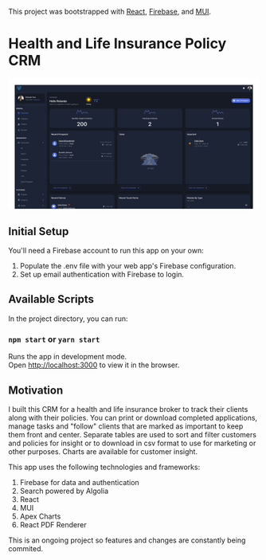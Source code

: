 This project was bootstrapped with [React](https://github.com/facebook/create-react-app), [Firebase](https://console.firebase.google.com), and [MUI](https://mui.com/).

# Health and Life Insurance Policy CRM

![starter](https://github.com/rolandoyera/crm-public/blob/main/public/static/home/hero_dark-2.png)

## Initial Setup

You'll need a Firebase account to run this app on your own:

1. Populate the .env file with your web app's Firebase configuration.
2. Set up email authentication with Firebase to login.

## Available Scripts

In the project directory, you can run:

### `npm start` or `yarn start`

Runs the app in development mode.<br>
Open [http://localhost:3000](http://localhost:3000) to view it in the browser.

## Motivation

I built this CRM for a health and life insurance broker to track their clients along with their policies. You can print or download completed applications, manage tasks and "follow" clients that are marked as important to keep them front and center. Separate tables are used to sort and filter customers and policies for insight or to download in csv format to use for marketing or other purposes. Charts are available for customer insight.

This app uses the following technologies and frameworks:

1. Firebase for data and authentication
2. Search powered by Algolia
3. React
4. MUI
5. Apex Charts
6. React PDF Renderer

This is an ongoing project so features and changes are constantly being commited.
